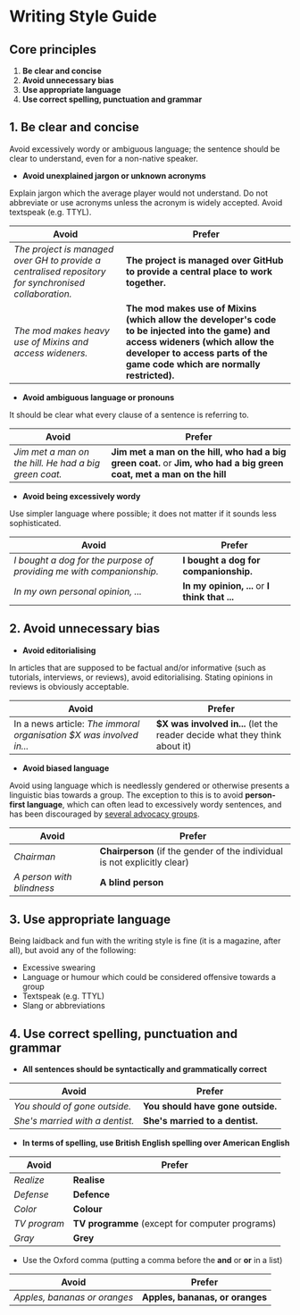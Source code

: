 # Writing Style Guide

## Core principles

1. **Be clear and concise**
2. **Avoid unnecessary bias**
3. **Use appropriate language**
4. **Use correct spelling, punctuation and grammar**

## 1. Be clear and concise

Avoid excessively wordy or ambiguous language; the sentence should be clear to
understand, even for a non-native speaker.

- **Avoid unexplained jargon or unknown acronyms**

Explain jargon which the average player would not understand. Do not abbreviate
or use acronyms unless the acronym is widely accepted. Avoid textspeak (e.g.
TTYL).

| Avoid                                                                                                | Prefer                                                                                                                                                                                                          |
| ---------------------------------------------------------------------------------------------------- | --------------------------------------------------------------------------------------------------------------------------------------------------------------------------------------------------------------- |
| _The project is managed over GH to provide a centralised repository for synchronised collaboration._ | **The project is managed over GitHub to provide a central place to work together.**                                                                                                                             |
| _The mod makes heavy use of Mixins and access wideners._                                             | **The mod makes use of Mixins (which allow the developer's code to be injected into the game) and access wideners (which allow the developer to access parts of the game code which are normally restricted).** |

- **Avoid ambiguous language or pronouns**

It should be clear what every clause of a sentence is referring to.

| Avoid                                                 | Prefer                                                                                                               |
| ----------------------------------------------------- | -------------------------------------------------------------------------------------------------------------------- |
| _Jim met a man on the hill. He had a big green coat._ | **Jim met a man on the hill, who had a big green coat.** or **Jim, who had a big green coat, met a man on the hill** |

- **Avoid being excessively wordy**

Use simpler language where possible; it does not matter if it sounds less
sophisticated.

| Avoid                                                                | Prefer                                         |
| -------------------------------------------------------------------- | ---------------------------------------------- |
| _I bought a dog for the purpose of providing me with companionship._ | **I bought a dog for companionship.**          |
| _In my own personal opinion, ..._                                    | **In my opinion, ...** or **I think that ...** |

## 2. Avoid unnecessary bias

- **Avoid editorialising**

In articles that are supposed to be factual and/or informative (such as
tutorials, interviews, or reviews), avoid editorialising. Stating opinions in
reviews is obviously acceptable.

| Avoid                                                               | Prefer                                                                     |
| ------------------------------------------------------------------- | -------------------------------------------------------------------------- |
| In a news article: _The immoral organisation $X was involved in..._ | **$X was involved in...** (let the reader decide what they think about it) |

- **Avoid biased language**

Avoid using language which is needlessly gendered or otherwise presents a
linguistic bias towards a group. The exception to this is to avoid
**person-first language**, which can often lead to excessively wordy sentences,
and has been discouraged by
[several advocacy groups](https://en.wikipedia.org/wiki/People-first_language#Criticism).

| Avoid                     | Prefer                                                                    |
| ------------------------- | ------------------------------------------------------------------------- |
| _Chairman_                | **Chairperson** (if the gender of the individual is not explicitly clear) |
| _A person with blindness_ | **A blind person**                                                        |

## 3. Use appropriate language

Being laidback and fun with the writing style is fine (it is a magazine, after
all), but avoid any of the following:

- Excessive swearing
- Language or humour which could be considered offensive towards a group
- Textspeak (e.g. TTYL)
- Slang or abbreviations

## 4. Use correct spelling, punctuation and grammar

- **All sentences should be syntactically and grammatically correct**

| Avoid                           | Prefer                            |
| ------------------------------- | --------------------------------- |
| _You should of gone outside._   | **You should have gone outside.** |
| _She's married with a dentist._ | **She's married to a dentist.**   |

- **In terms of spelling, use British English spelling over American English**

| Avoid        | Prefer                                          |
| ------------ | ----------------------------------------------- |
| _Realize_    | **Realise**                                     |
| _Defense_    | **Defence**                                     |
| _Color_      | **Colour**                                      |
| _TV program_ | **TV programme** (except for computer programs) |
| _Gray_       | **Grey**                                        |

- Use the Oxford comma (putting a comma before the **and** or **or** in a list)

| Avoid                        | Prefer                          |
| ---------------------------- | ------------------------------- |
| _Apples, bananas or oranges_ | **Apples, bananas, or oranges** |
